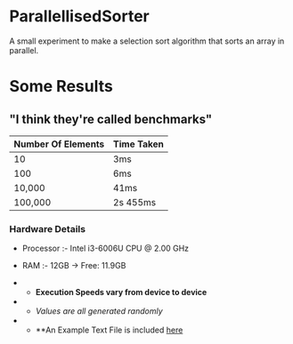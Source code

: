 # ParallellisedSorter
A small experiment to make a selection sort algorithm that sorts an array in parallel.

# Some Results
## "I think they're called benchmarks"
 | Number Of Elements | Time Taken |
|--------------------|------------|
| 10                 | 3ms        |
| 100                | 6ms        |
| 10,000             | 41ms      |
| 100,000            | 2s 455ms   |

### Hardware Details
- Processor :- Intel i3-6006U CPU @ 2.00 GHz
- RAM :- 12GB -> Free: 11.9GB


- - **Execution Speeds vary from device to device**
- - *Values are all generated randomly*
- - **An Example Text File is included <a href= example.txt> here </a>
